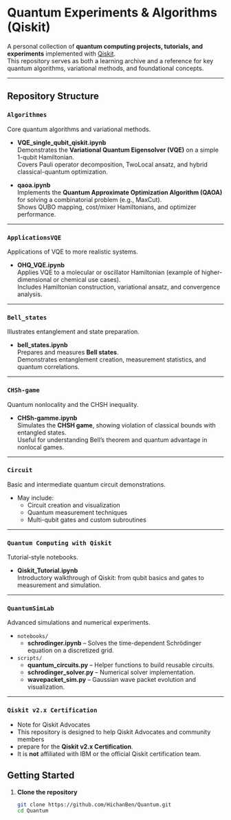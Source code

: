 # Quantum Experiments & Algorithms (Qiskit)

A personal collection of **quantum computing projects, tutorials, and experiments** implemented with [Qiskit](https://qiskit.org/).  
This repository serves as both a learning archive and a reference for key quantum algorithms, variational methods, and foundational concepts.

---

## Repository Structure

### `Algorithmes`
Core quantum algorithms and variational methods.

- **VQE_single_qubit_qiskit.ipynb**  
  Demonstrates the **Variational Quantum Eigensolver (VQE)** on a simple 1-qubit Hamiltonian.  
  Covers Pauli operator decomposition, TwoLocal ansatz, and hybrid classical-quantum optimization.

- **qaoa.ipynb**  
  Implements the **Quantum Approximate Optimization Algorithm (QAOA)** for solving a combinatorial problem (e.g., MaxCut).  
  Shows QUBO mapping, cost/mixer Hamiltonians, and optimizer performance.

---

### `ApplicationsVQE`
Applications of VQE to more realistic systems.

- **OHQ_VQE.ipynb**  
  Applies VQE to a molecular or oscillator Hamiltonian (example of higher-dimensional or chemical use cases).  
  Includes Hamiltonian construction, variational ansatz, and convergence analysis.

---

### `Bell_states`
Illustrates entanglement and state preparation.

- **bell_states.ipynb**  
  Prepares and measures **Bell states**.  
  Demonstrates entanglement creation, measurement statistics, and quantum correlations.

---

### `CHSh-game`
Quantum nonlocality and the CHSH inequality.

- **CHSh-gamme.ipynb**  
  Simulates the **CHSH game**, showing violation of classical bounds with entangled states.  
  Useful for understanding Bell’s theorem and quantum advantage in nonlocal games.

---

### `Circuit`
Basic and intermediate quantum circuit demonstrations.

- May include:  
  - Circuit creation and visualization  
  - Quantum measurement techniques  
  - Multi-qubit gates and custom subroutines

---

### `Quantum Computing with Qiskit`
Tutorial-style notebooks.

- **Qiskit_Tutorial.ipynb**  
  Introductory walkthrough of Qiskit: from qubit basics and gates to measurement and simulation.

---

### `QuantumSimLab`
Advanced simulations and numerical experiments.

- `notebooks/`  
  - **schrodinger.ipynb** – Solves the time-dependent Schrödinger equation on a discretized grid.  
- `scripts/`  
  - **quantum_circuits.py** – Helper functions to build reusable circuits.  
  - **schrodinger_solver.py** – Numerical solver implementation.  
  - **wavepacket_sim.py** – Gaussian wave packet evolution and visualization.

---
### `Qiskit v2.x Certification`
 - Note for Qiskit Advocates
 - This repository is designed to help Qiskit Advocates and community members
 - prepare for the **Qiskit v2.x Certification**.  
 - It is **not** affiliated with IBM or the official Qiskit certification team.

##  Getting Started

1. **Clone the repository**
   ```bash
   git clone https://github.com/HichanBen/Quantum.git
   cd Quantum
